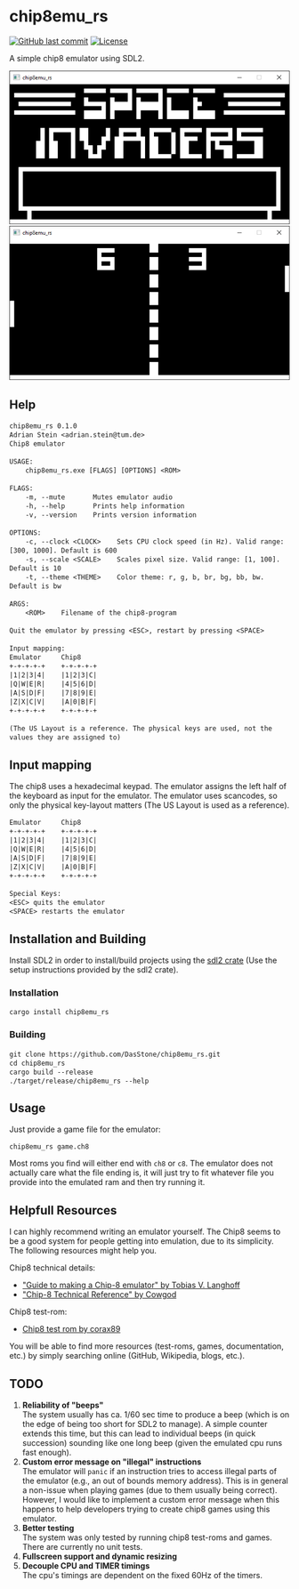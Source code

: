 # chip8emu_rs

[![GitHub last commit](https://img.shields.io/github/last-commit/DasStone/chip8emu_rs)](https://github.com/DasStone/chip8emu_rs)
[![License](https://img.shields.io/github/license/DasStone/chip8emu_rs)](https://github.com/DasStone/chip8emu_rs/main/LICENSE)

A simple chip8 emulator using SDL2.

![Invaders](images/Invaders.PNG)
![Pong](images/Pong.PNG)

## Help

```
chip8emu_rs 0.1.0
Adrian Stein <adrian.stein@tum.de>
Chip8 emulator

USAGE:
    chip8emu_rs.exe [FLAGS] [OPTIONS] <ROM>

FLAGS:
    -m, --mute       Mutes emulator audio
    -h, --help       Prints help information
    -v, --version    Prints version information

OPTIONS:
    -c, --clock <CLOCK>    Sets CPU clock speed (in Hz). Valid range: [300, 1000]. Default is 600
    -s, --scale <SCALE>    Scales pixel size. Valid range: [1, 100]. Default is 10
    -t, --theme <THEME>    Color theme: r, g, b, br, bg, bb, bw. Default is bw

ARGS:
    <ROM>    Filename of the chip8-program

Quit the emulator by pressing <ESC>, restart by pressing <SPACE>

Input mapping:
Emulator     Chip8
+-+-+-+-+    +-+-+-+-+
|1|2|3|4|    |1|2|3|C|
|Q|W|E|R|    |4|5|6|D|
|A|S|D|F|    |7|8|9|E|
|Z|X|C|V|    |A|0|B|F|
+-+-+-+-+    +-+-+-+-+

(The US Layout is a reference. The physical keys are used, not the values they are assigned to)
```

## Input mapping

The chip8 uses a hexadecimal keypad. The emulator assigns the left half of the keyboard as input for the emulator. The emulator uses scancodes, so only the physical key-layout matters (The US Layout is used as a reference).

```
Emulator     Chip8
+-+-+-+-+    +-+-+-+-+
|1|2|3|4|    |1|2|3|C|
|Q|W|E|R|    |4|5|6|D|
|A|S|D|F|    |7|8|9|E|
|Z|X|C|V|    |A|0|B|F|
+-+-+-+-+    +-+-+-+-+

Special Keys:
<ESC> quits the emulator
<SPACE> restarts the emulator
```

## Installation and Building

Install SDL2 in order to install/build projects using the [sdl2 crate](https://crates.io/crates/sdl2) (Use the setup instructions provided by the sdl2 crate).

### Installation

```
cargo install chip8emu_rs
```

### Building

```
git clone https://github.com/DasStone/chip8emu_rs.git
cd chip8emu_rs
cargo build --release
./target/release/chip8emu_rs --help
```

## Usage

Just provide a game file for the emulator:

```
chip8emu_rs game.ch8
```

Most roms you find will either end with ```ch8``` or ```c8```. The emulator does not actually care what the file ending is, it will just try to fit whatever file you provide into the emulated ram and then try running it.

## Helpfull Resources

I can highly recommend writing an emulator yourself. The Chip8 seems to be a good system for people getting into emulation, due to its simplicity. The following resources might help you.

Chip8 technical details:

- ["Guide to making a Chip-8 emulator" by Tobias V. Langhoff](https://tobiasvl.github.io/blog/write-a-chip-8-emulator/)
- ["Chip-8 Technical Reference" by Cowgod](http://devernay.free.fr/hacks/chip8/C8TECH10.HTM)

Chip8 test-rom:

- [Chip8 test rom by corax89](https://github.com/corax89/chip8-test-rom)

You will be able to find more resources (test-roms, games, documentation, etc.) by simply searching online (GitHub, Wikipedia, blogs, etc.).

## TODO

1. **Reliability of "beeps"**\
The system usually has ca. 1/60 sec time to produce a beep (which is on the edge of being too short for SDL2 to manage). A simple counter extends this time, but this can lead to individual beeps (in quick succession) sounding like one long beep (given the emulated cpu runs fast enough). 
2. **Custom error message on "illegal" instructions**\
The emulator will ```panic``` if an instruction tries to access illegal parts of the emulator (e.g., an out of bounds memory address). This is in general a non-issue when playing games (due to them usually being correct). However, I would like to implement a custom error message when this happens to help developers trying to create chip8 games using this emulator.
3. **Better testing**\
The system was only tested by running chip8 test-roms and games. There are currently no unit tests.
4. **Fullscreen support and dynamic resizing**
5. **Decouple CPU and TIMER timings**\
The cpu's timings are dependent on the fixed 60Hz of the timers.
